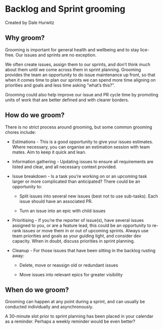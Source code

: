 # Backlog and Sprint grooming

Created by Dale Hurwitz

## Why groom?

Grooming is important for general health and wellbeing and to stay lice-free. Our issues and sprints are no exception.

We often create issues, assign them to our sprints, and don’t think much about them until we come across them in sprint planning. Grooming provides the team an opportunity to do issue maintenance up front, so that when it comes time to plan our sprints we can spend more time aligning on priorities and goals and less time asking “what’s this?”.

Grooming could also help improve our issue and PR cycle time by promoting units of work that are better defined and with clearer borders.

## How do we groom?

There is no strict process around grooming, but some common grooming chores include:

- Estimations - This is a good opportunity to give your issues estimates. Where necessary, you can organise an estimation session with team mates. Aim to keep it quick and lean.

- Information gathering - Updating issues to ensure all requirements are listed and clear, and all necessary context provided.

- Issue breakdown - Is a task you’re working on or an upcoming task larger or more complicated than anticipated? There could be an opportunity to:

  - Split issues into several new issues (best not to use sub-tasks). Each issue should have an associated PR.

  - Turn an issue into an epic with child issues

- Prioritising - If you’re the reporter of issue(s), have several issues assigned to you, or are a feature lead, this could be an opportunity to re-rank issues or move them in or out of upcoming sprints. Always use team priorities and goals as your guiding light, and consider dev capacity. When in doubt, discuss priorities in sprint planning.

- Cleanup - For those issues that have been sitting in the backlog rusting away:

  - Delete, move or reassign old or redundant issues

  - Move issues into relevant epics for greater visibility

## When do we groom?

Grooming can happen at any point during a sprint, and can usually be conducted individually and asynchronously.

A 30-minute slot prior to sprint planning has been placed in your calendar as a reminder. Perhaps a weekly reminder would be even better?
